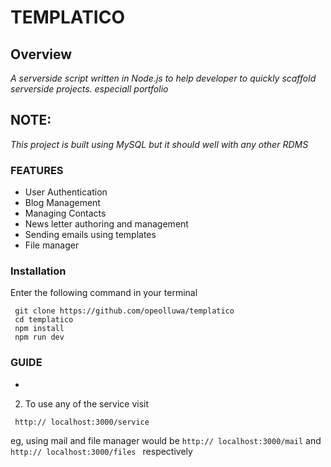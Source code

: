 # TEMPLATICO

## Overview

_A serverside script written in Node.js to help developer to quickly scaffold serverside projects. especiall portfolio_

## NOTE:

_This project is built using MySQL
but it should well with any other RDMS_

### FEATURES

- User Authentication
- Blog Management
- Managing Contacts
- News letter authoring and management
- Sending emails using templates
- File manager 

### Installation

Enter the following command in your terminal

```shell
 git clone https://github.com/opeolluwa/templatico
 cd templatico
 npm install
 npm run dev
```

### GUIDE
- 

2. To use any of the service visit

```cURL
 http:// localhost:3000/service
```

eg, using mail and file manager would be
`http:// localhost:3000/mail` and `http:// localhost:3000/files ` respectively


